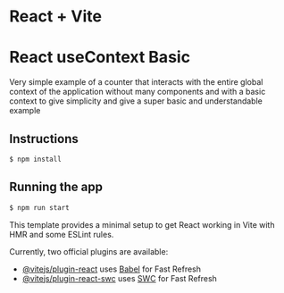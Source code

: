 # React + Vite

# React useContext Basic

Very simple example of a counter that interacts with the entire global context of the application without many components and with a basic context to give simplicity and give a super basic and understandable example

## Instructions

```bash
$ npm install
```

## Running the app

```bash
$ npm run start
```

This template provides a minimal setup to get React working in Vite with HMR and some ESLint rules.

Currently, two official plugins are available:

- [@vitejs/plugin-react](https://github.com/vitejs/vite-plugin-react/blob/main/packages/plugin-react/README.md) uses [Babel](https://babeljs.io/) for Fast Refresh
- [@vitejs/plugin-react-swc](https://github.com/vitejs/vite-plugin-react-swc) uses [SWC](https://swc.rs/) for Fast Refresh
